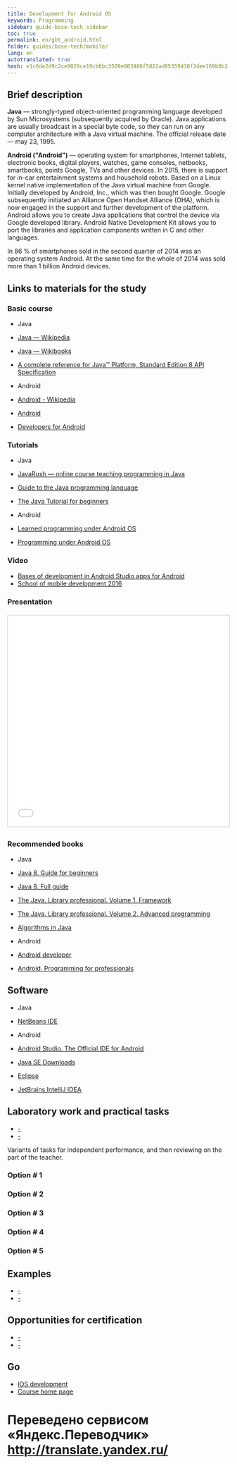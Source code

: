 ```yaml
---
title: Development for Android OS
keywords: Programming
sidebar: guide-base-tech_sidebar
toc: true
permalink: en/gbt_android.html
folder: guides/base-tech/mobile/
lang: en 
autotranslated: true 
hash: e1c6de2d9c2ce9029ce19cb6bc3509e083486f5822ad05359430f2dee169b8b3
---
```


## Brief description

**Java** — strongly-typed object-oriented programming language developed by Sun Microsystems (subsequently acquired by Oracle). Java applications are usually broadcast in a special byte code, so they can run on any computer architecture with a Java virtual machine. The official release date — may 23, 1995.

**Android ("Android")** — operating system for smartphones, Internet tablets, electronic books, digital players, watches, game consoles, netbooks, smartbooks, points Google, TVs and other devices. In 2015, there is support for in-car entertainment systems and household robots. Based on a Linux kernel native implementation of the Java virtual machine from Google. Initially developed by Android, Inc., which was then bought Google. Google subsequently initiated an Alliance Open Handset Alliance (OHA), which is now engaged in the support and further development of the platform. Android allows you to create Java applications that control the device via Google developed library. Android Native Development Kit allows you to port the libraries and application components written in C and other languages.

In 86 % of smartphones sold in the second quarter of 2014 was an operating system Android. At the same time for the whole of 2014 was sold more than 1 billion Android devices.

## Links to materials for the study

### Basic course

* Java
* [Java — Wikipedia](https://ru.wikipedia.org/wiki/Java)
* [Java — Wikibooks](https://ru.wikibooks.org/wiki/Java)
* [A complete reference for Java™ Platform, Standard Edition 8 API Specification](http://docs.oracle.com/javase/8/docs/api/index.html)

* Android
* [Android - Wikipedia](https://ru.wikipedia.org/wiki/Android)
* [Android](https://www.android.com/intl/ru_ru/)
* [Developers for Android](https://developer.android.com/index.html)

### Tutorials

* Java
* [JavaRush — online course teaching programming in Java](https://javarush.ru/)
* [Guide to the Java programming language](https://metanit.com/java/tutorial/)
* [The Java Tutorial for beginners](http://proglang.su/java)

* Android
* [Learned programming under Android OS](http://startandroid.ru/ru/uroki/vse-uroki-spiskom.html)
* [Programming under Android OS](https://metanit.com/java/android/)

### Video

* [Bases of development in Android Studio apps for Android](https://www.youtube.com/playlist?list=PLyfVjOYzujugap6Rf3ETNKkx4v9ePllNK)
* [School of mobile development 2016](https://www.youtube.com/playlist?list=PLQC2_0cDcSKBNCR8UWeElzCUuFkXASduz)

### Presentation

<div class="thumb-wrap" style="margin-top: 20px; margin-bottom: 20px">
<iframe src="//www.slideshare.net/slideshow/embed_code/key/5UHG988FqV0fYs" width="854" height="480" frameborder="0" marginwidth="0" marginheight="0" scrolling="no" style="border:1px solid #CCC; border-width:1px; margin-bottom:5px; max-width: 100%;" allowfullscreen> </iframe>
</div>

### Recommended books

* Java
* [Java 8. Guide for beginners](http://www.ozon.ru/context/detail/id/32167369/)
* [Java 8. Full guide](http://www.ozon.ru/context/detail/id/31249554/)
* [The Java. Library professional. Volume 1. Framework](http://www.ozon.ru/context/detail/id/137377512/)
* [The Java. Library professional. Volume 2. Advanced programming](http://www.ozon.ru/context/detail/id/25151190/)
* [Algorithms in Java](http://www.ozon.ru/context/detail/id/18319699/)

* Android
* [Android developer](http://www.ozon.ru/context/detail/id/136331151/)
* [Android. Programming for professionals](http://www.ozon.ru/context/detail/id/136792911/)

## Software

* Java
* [NetBeans IDE](https://netbeans.org/downloads/)

* Android
* [Android Studio. The Official IDE for Android](https://developer.android.com/studio/index.html)

* [Java SE Downloads](http://www.oracle.com/technetwork/java/javase/downloads/index.html)
* [Eclipse](https://www.eclipse.org/downloads/)
* [JetBrains IntelliJ IDEA](https://www.jetbrains.com/idea/#chooseYourEdition)

## Laboratory work and practical tasks

* [-]()
* [-]()

Variants of tasks for independent performance, and then reviewing on the part of the teacher.

### Option # 1

### Option # 2

### Option # 3

### Option # 4

### Option # 5

## Examples

* [-]()
* [-]()

## Opportunities for certification

* [-]()
* [-]()

## Go

* [IOS development](gbt_ios.html)
* [Course home page](gbt_landing-page.html)



 # Переведено сервисом «Яндекс.Переводчик» http://translate.yandex.ru/